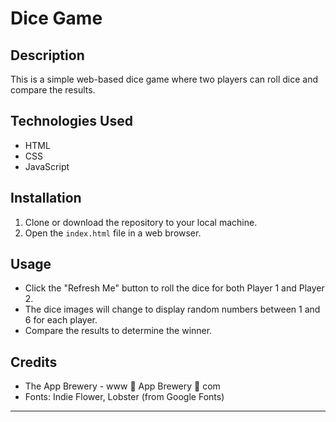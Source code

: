 # Dice Game

## Description
This is a simple web-based dice game where two players can roll dice and compare the results.

## Technologies Used
- HTML
- CSS
- JavaScript

## Installation
1. Clone or download the repository to your local machine.
2. Open the `index.html` file in a web browser.

## Usage
- Click the "Refresh Me" button to roll the dice for both Player 1 and Player 2.
- The dice images will change to display random numbers between 1 and 6 for each player.
- Compare the results to determine the winner.

## Credits
- The App Brewery - www 🎲 App Brewery 🎲 com
- Fonts: Indie Flower, Lobster (from Google Fonts)


---

